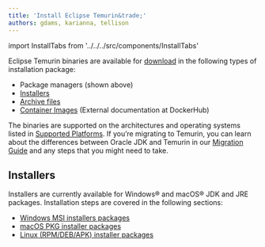 ```yaml
---
title: 'Install Eclipse Temurin&trade;'
authors: gdams, karianna, tellison
---
```

import InstallTabs from '../../../src/components/InstallTabs'

<InstallTabs/>

Eclipse Temurin binaries are available for [download](/temurin/releases) in the following types of installation package:

* Package managers (shown above)
* [Installers](#installers)
* [Archive files](/installation/archives)
* [Container Images](https://hub.docker.com/_/eclipse-temurin) (External documentation at DockerHub)

The binaries are supported on the architectures and operating systems listed in [Supported Platforms](/supported-platforms). If you’re migrating to Temurin, you can learn about the differences between Oracle JDK and Temurin in our [Migration Guide](/docs/migration) and any steps that you might need to take.

## Installers

Installers are currently available for Windows&reg; and macOS&reg; JDK and JRE
packages. Installation steps are covered in the following sections:

* [Windows MSI installers packages](/installation/windows)
* [macOS PKG installer packages](/installation/macOS)
* [Linux (RPM/DEB/APK) installer packages](/installation/linux)
